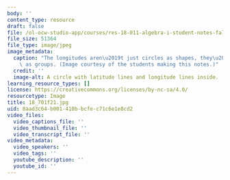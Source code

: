 ```yaml
---
body: ''
content_type: resource
draft: false
file: /ol-ocw-studio-app/courses/res-18-011-algebra-i-student-notes-fall-2021/18_701f21.jpg
file_size: 51364
file_type: image/jpeg
image_metadata:
  caption: "The longitudes aren\u2019t just circles as shapes, they\u2019re also circles\
    \ as groups. (Image courtesy of the students making this notes.)"
  credit: ''
  image-alt: A circle with latitude lines and longitude lines inside.
learning_resource_types: []
license: https://creativecommons.org/licenses/by-nc-sa/4.0/
resourcetype: Image
title: 18_701f21.jpg
uid: 8aad3c64-b001-410b-bcfe-c71c6e1e8cd2
video_files:
  video_captions_file: ''
  video_thumbnail_file: ''
  video_transcript_file: ''
video_metadata:
  video_speakers: ''
  video_tags: ''
  youtube_description: ''
  youtube_id: ''
---
```

